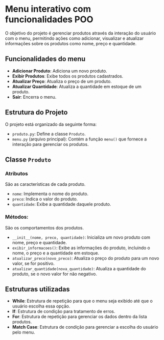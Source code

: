 # Menu interativo com funcionalidades POO

O objetivo do projeto é gerenciar produtos através da interação do usuário com o menu, permitindo ações como adicionar, visualizar e atualizar informações sobre os produtos como nome, preço e quantidade.

## Funcionalidades do menu

- **Adicionar Produto**: Adiciona um novo produto.
- **Exibir Produtos**: Exibe todos os produtos cadastrados.
- **Atualizar Preço**: Atualiza o preço de um produto.
- **Atualizar Quantidade**: Atualiza a quantidade em estoque de um produto.
- **Sair**: Encerra o menu.

## Estrutura do Projeto

O projeto está organizado da seguinte forma:

- `produto.py`: Define a classe `Produto`.
- `menu.py` (arquivo principal): Contém a função `menu()` que fornece a interação para gerenciar os produtos.

## Classe `Produto`

### Atributos 

São as características de cada produto.

- `nome`: Implementa o nome do produto.
- `preco`: Indica o valor do produto.
- `quantidade`: Exibe a quantidade daquele produto.

### Métodos:

São os comportamentos dos produtos.

- `__init__(nome, preco, quantidade)`: Inicializa um novo produto com nome, preço e quantidade.
- `exibir_informacoes()`: Exibe as informações do produto, incluindo o nome, o preço e a quantidade em estoque.
- `atualizar_preco(novo_preco)`: Atualiza o preço do produto para um novo valor, se for positivo.
- `atualizar_quantidade(nova_quantidade)`: Atualiza a quantidade do produto, se o novo valor for não negativo.

## Estruturas utilizadas

- **While**: Estrutura de repetição para que o menu seja exibido até que o usuário escolha essa opção.
- **If**: Estrutura de condição para tratamento de erros.
- **For**: Estrutura de repetição para gerenciar os dados dentro da lista produtos.
- **Match Case**: Estrutura de condição para gerenciar a escolha do usuário pelo menu.